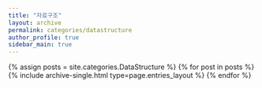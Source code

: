 ```yaml
---
title: "자료구조"
layout: archive
permalink: categories/datastructure
author_profile: true
sidebar_main: true
---
```



{% assign posts = site.categories.DataStructure %}
{% for post in posts %} {% include archive-single.html type=page.entries_layout %} {% endfor %}